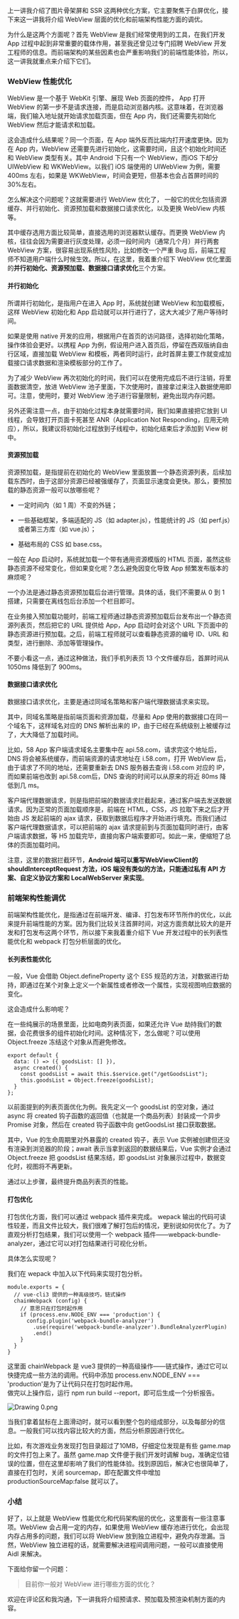 上一讲我介绍了图片骨架屏和 SSR 这两种优化方案，它主要聚焦于白屏优化，接下来这一讲我将介绍 WebView 层面的优化和前端架构性能方面的调优。

为什么是这两个方面呢？首先 WebView 是我们经常使用到的工具，在我们开发 App 过程中起到非常重要的载体作用，甚至我还曾见过专门招聘 WebView 开发工程师的信息。而前端架构的某些因素也会严重影响我们的前端性能体验，所以，这一讲我就重点来介绍下它们。

### WebView 性能优化

WebView 是一个基于 WebKit 引擎、展现 Web 页面的控件， App 打开 WebView 的第一步不是请求连接，而是启动浏览器内核。这意味着，在浏览器端，我们输入地址就开始请求加载页面，但在 App 内，我们还需要先初始化 WebView 然后才能请求和加载。

这会造成什么结果呢？同一个页面，在 App 端外反而比端内打开速度更快。因为在 App 内，WebView 还需要先进行初始化，这需要时间，且这个初始化时间还和 WebView 类型有关。其中 Android 下只有一个 WebView，而iOS 下却分 UIWebView 和 WKWebView。以我们 iOS 端使用的 UIWebView 为例，需要 400ms 左右，如果是 WKWebView，时间会更短，但基本也会占首屏时间的 30%左右。

怎么解决这个问题呢？这就需要进行 WebView 优化了， 一般它的优化包括资源缓存、并行初始化、资源预加载和数据接口请求优化，以及更换 WebView 内核等。

其中缓存选用方面比较简单，直接选用的浏览器默认缓存。而更换 WebView 内核，往往会因为需要进行灰度处理，必须一段时间内（通常几个月）并行两套 WebView 方案，很容易出现系统性风险，比如修改一个严重 Bug 后，前端工程师不知道用户端什么时候生效。所以，在这里，我着重介绍下 WebView 优化里面的**并行初始化、资源预加载、数据接口请求优化**三个方案。

#### 并行初始化

所谓并行初始化，是指用户在进入 App 时，系统就创建 WebView 和加载模板，这样 WebView 初始化和 App 启动就可以并行进行了，这大大减少了用户等待时间。

如果是使用 native 开发的应用，根据用户在首页的访问路径，选择初始化策略，操作体验会更好。以携程 App 为例，假设用户进入首页后，停留在西双版纳自由行区域，直接加载 WebView 和模板，两者同时运行，此时首屏主要工作就变成加载接口请求数据和渲染模板部分的工作了。

为了减少 WebView 再次初始化的时间，我们可以在使用完成后不进行注销，将里面数据清空，放进 WebView 池子里面，下次使用时，直接拿过来注入数据使用即可。注意，使用时，要对 WebView 池子进行容量限制，避免出现内存问题。

另外还需注意一点，由于初始化过程本身就需要时间，我们如果直接把它放到 UI 线程，会导致打开页面卡死甚至 ANR（Application Not Responding，应用无响应），所以，我建议将初始化过程放到子线程中，初始化结束后才添加到 View 树中。

#### 资源预加载

资源预加载，是指提前在初始化的 WebView 里面放置一个静态资源列表，后续加载东西时，由于这部分资源已经被强缓存了，页面显示速度会更快。那么，要预加载的静态资源一般可以放哪些呢？

*   一定时间内（如 1 周）不变的外链；
    
*   一些基础框架，多端适配的 JS（如 adapter.js），性能统计的 JS（如 perf.js）或者第三方库（如 vue.js）；
    
*   基础布局的 CSS 如 base.css。
    

一般在 App 启动时，系统就加载一个带有通用资源模版的 HTML 页面，虽然这些静态资源不经常变化，但如果变化呢？怎么避免因变化导致 App 频繁发布版本的麻烦呢？

一个办法是通过静态资源预加载后台进行管理。具体的话，我们不需要从 0 到 1 搭建，只需要在离线包后台添加一个栏目即可。

在业务接入预加载功能时，前端工程师通过静态资源预加载后台发布出一个静态资源列表页，然后把它的 URL 提供给 App，App 启动时会对这个 URL 下页面中的静态资源进行预加载。之后，前端工程师就可以查看静态资源的编号 ID、URL 和类型，进行删除、添加等管理操作。

不要小看这一点，通过这种做法，我们手机列表页 13 个文件缓存后，首屏时间从 1050ms 降低到了 900ms。

#### 数据接口请求优化

数据接口请求优化，主要是通过同域名策略和客户端代理数据请求来实现。

其中，同域名策略是指前端页面和资源加载，尽量和 App 使用的数据接口在同一个域名下，这样域名对应的 DNS 解析出来的 IP，由于已经在系统级别上被缓存过了，大大降低了加载时间。

比如，58 App 客户端请求域名主要集中在 api.58.com，请求完这个地址后，DNS 将会被系统缓存，而前端资源的请求地址在 i.58.com，打开 WebView 后，由于请求了不同的地址，还需要重新去 DNS 服务器去查询 i.58.com 对应的 IP，而如果前端也改到 api.58.com后，DNS 查询的时间可以从原来的将近 80ms 降低到几 ms。

客户端代理数据请求，则是指把前端的数据请求拦截起来，通过客户端去发送数据请求。因为正常的页面加载顺序是，前端在 HTML，CSS，JS 拉取下来之后才开始由 JS 发起前端的 ajax 请求，获取到数据后程序才开始进行填充。而我们通过客户端代理数据请求，可以把前端的 ajax 请求提前到与页面加载同时进行，由客户端请求数据，等 H5 加载完毕，直接向客户端索要即可。如此一来，便缩短了总体的页面加载时间。

注意，这里的数据拦截环节，**Android 端可以重写WebViewClient的shouldInterceptRequest 方法，iOS 端没有类似的方法，只能通过私有 API 方案、自定义协议方案和 LocalWebServer 来实现**。

### 前端架构性能调优

前端架构性能优化，是指通过在前端开发、编译、打包发布环节所作的优化，以此来提升前端性能的方案。因为我们比较关注首屏时间，对这方面贡献比较大的是开发和打包发布这两个环节，所以接下来我着重介绍下 Vue 开发过程中的长列表性能优化和 webpack 打包分析层面的优化。

#### 长列表性能优化

一般，Vue 会借助 Object.defineProperty 这个 ES5 规范的方法，对数据进行劫持，即通过在某个对象上定义一个新属性或者修改一个属性，实现视图响应数据的变化。

这会造成什么影响呢？

在一些纯展示的场景里面，比如电商列表页面，如果还允许 Vue 劫持我们的数据，会花费很多的组件初始化时间。这种情况下，怎么做呢？可以使用 Object.freeze 冻结这个对象从而避免修改。

    export default { 
      data: () => ({ goodsList: [] }), 
      async created() {
        const goodsList = await this.$service.get("/getGoodsList");
        this.goodsList = Object.freeze(goodsList); 
      } 
    };
    

以前面提到的列表页面优化为例。我先定义一个 goodsList 的空对象，通过 async 将 created 钩子函数的返回值（也就是一个商品列表）封装成一个异步 Promise 对象，然后在 created 钩子函数中向 getGoodsList 接口获取数据。

其中，Vue 的生命周期里对外暴露的 created 钩子，表示 Vue 实例被创建但还没有渲染到浏览器的阶段；await 表示当拿到返回的数据结果后，Vue 实例才会通过 Object.freeze 把 goodsList 结果冻结，即 goodsList 对象展示过程中，数据变化时，视图将不再更新。

通过以上步骤，最终提升商品列表页的性能。

#### 打包优化

打包优化方面，我们可以通过 webpack 插件来完成。 wepack 输出的代码可读性较差，而且文件比较大，我们很难了解打包后的情况，更别说如何优化了。为了直观分析打包结果，我们可以使用一个 webpack 插件——webpack-bundle-analyzer，通过它可以对打包结果进行可视化分析。

具体怎么实现呢？

我们在 wepack 中加入以下代码来实现打包分析。

    module.exports = {
      // vue-cli3 提供的一种高级技巧，链式操作
      chainWebpack (config) {
        // 意思只在打包时起作用
        if (process.env.NODE_ENV === 'production') {
          config.plugin('webpack-bundle-analyzer')
            .use(require('webpack-bundle-analyzer').BundleAnalyzerPlugin)
            .end()
        }
      }  
    }
    

这里面 chainWebpack 是 vue3 提供的一种高级操作——链式操作，通过它可以快捷完成一些方法的调用。代码中添加 process.env.NODE\_ENV === 'production'是为了让代码只在打包时起作用。  
做完以上操作后，运行 npm run build --report，即可后生成一个分析报告。

![Drawing 0.png](https://s0.lgstatic.com/i/image6/M00/31/1F/Cgp9HWBsJq2AXSKWAAfeHG3LQqY567.png)

当我们拿着鼠标在上面滑动时，就可以看到整个包的组成部分，以及每部分的信息。一般我们可以找内容比较大的方面，然后分析原因进行优化。

比如，有次游戏业务发现打包目录超过了10MB，仔细定位发现是有些 game.map 的文件打包上来了。虽然 game.map 文件便于我们开发时调解 bug，准确定位错误的位置，但在这里却影响了我们的性能体验。找到原因后，解决它也很简单了，直接在打包时，关闭 sourcemap，即在配置文件中增加productionSourceMap:false 就可以了。

### 小结

好了，以上就是 WebView 性能优化和代码架构层的优化，这里面有一些注意事项。WebView 会占用一定的内存，如果使用 WebView 缓存池进行优化，会出现内存占用多的问题，我们可以将 WebView 放到独立进程中，避免内存泄漏。当然，WebView 独立进程的话，就需要解决进程间调用问题，一般可以直接使用 Aidl 来解决。

下面给你留一个问题：

> 目前你一般对 WebView 进行哪些方面的优化？

欢迎在评论区和我沟通，下一讲我将介绍预请求、预加载及预渲染机制方面的内容。